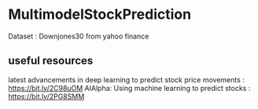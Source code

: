 # MultimodelStockPrediction
  Dataset : Downjones30 from yahoo finance
  
  
  
## useful resources
latest advancements in deep learning to predict stock price movements : https://bit.ly/2C98uOM
AIAlpha: Using machine learning to predict stocks : https://bit.ly/2PG8SMM

